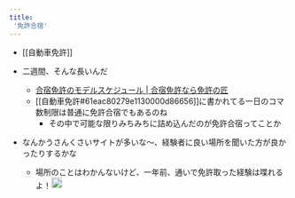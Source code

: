```yaml
---
title:
 '免許合宿'
---
```


- [[自動車免許]]

- 二週間、そんな長いんだ
    - [合宿免許のモデルスケジュール | 合宿免許なら免許の匠](https://www.menkyo-takumi.com/header/schedule/)
    - [[自動車免許#61eac80279e1130000d86656]]に書かれてる一日のコマ数制限は普通に免許合宿でもあるのね
        - その中で可能な限りみちみちに詰め込んだのが免許合宿ってことか

- なんかうさんくさいサイトが多いな〜、経験者に良い場所を聞いた方が良かったりするかな
    - 場所のことはわかんないけど、一年前、通いで免許取った経験は喋れるよ！<img src='https://scrapbox.io/api/pages/blu3mo-public/inoue2002/icon' alt='inoue2002.icon' height="19.5"/>
